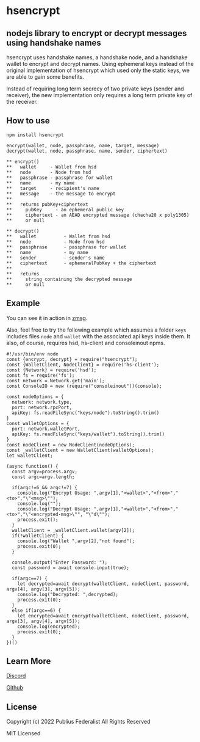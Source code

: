 # hsencrypt
## nodejs library to encrypt or decrypt messages using handshake names

hsencrypt uses handshake names, a handshake node, and a handshake wallet to encrypt and decrypt names.  Using ephemeral keys instead of the original implementation of hsencrypt which used only the static keys, we are able to gain some benefits.

Instead of requiring long term secrecy of two private keys (sender and receiver), the new implementation only requires a long term private key of the receiver.

## How to use

```
npm install hsencrypt
```

```
encrypt(wallet, node, passphrase, name, target, message) 
decrypt(wallet, node, passphrase, name, sender, ciphertext)
```

```
** encrypt()
**   wallet     - Wallet from hsd
**   node       - Node from hsd
**   passphrase - passphrase for wallet
**   name       - my name
**   target     - recipient's name
**   message    - the message to encrypt
**
**   returns pubKey+ciphertext
**     pubKey     - an ephemeral public key
**     ciphertext - an AEAD encrypted message (chacha20 x poly1305)
**     or null
```

```
** decrypt()
**   wallet          - Wallet from hsd
**   node            - Node from hsd
**   passphrase      - passphrase for wallet
**   name            - my name
**   sender          - sender's name
**   ciphertext      - ephemeralPubKey + the ciphertext
**
**   returns
**     string containing the decrypted message
**     or null
```

## Example

You can see it in action in [zmsg](https://github.com/publiusfederalist/zmsg).

Also, feel free to try the following example which assumes a folder `keys` includes files `node` and `wallet` with the associated api keys inside them.  It also, of course, requires hsd, hs-client and consoleinout npms.

```
#!/usr/bin/env node
const {encrypt, decrypt} = require("hsencrypt");
const {WalletClient, NodeClient} = require('hs-client');
const {Network} = require('hsd');
const fs = require('fs');
const network = Network.get('main');
const ConsoleIO = new (require("consoleinout"))(console);

const nodeOptions = {
  network: network.type,
  port: network.rpcPort,
  apiKey: fs.readFileSync("keys/node").toString().trim()
}
const walletOptions = {
  port: network.walletPort,
  apiKey: fs.readFileSync("keys/wallet").toString().trim()
}
const nodeClient = new NodeClient(nodeOptions);
const _walletClient = new WalletClient(walletOptions);
let walletClient;

(async function() {
  const argv=process.argv;
  const argc=argv.length;

  if(argc!=6 && argc!=7) {
    console.log("Encrypt Usage: ",argv[1],"<wallet>","<from>","<to>","\"<msg>\"");
    console.log("");
    console.log("Decrypt Usage: ",argv[1],"<wallet>","<from>","<to>","\"<encrypted-msg>\"", "\"d\"");
    process.exit();
  }
  walletClient = _walletClient.wallet(argv[2]);
  if(!walletClient) {
    console.log("Wallet ",argv[2],"not found");
    process.exit(0);
  }

  console.output("Enter Password: ");
  const password = await console.input(true);

  if(argc==7) {
    let decrypted=await decrypt(walletClient, nodeClient, password, argv[4], argv[3], argv[5]);
    console.log("Decrypted: ",decrypted);
    process.exit(0);
  }
  else if(argc==6) {
    let encrypted=await encrypt(walletClient, nodeClient, password, argv[3], argv[4], argv[5]);
    console.log(encrypted);
    process.exit(0);
  }
})()
```

## Learn More

[Discord](https://discord.gg/tXJ2UdGuda)

[Github](https://github.com/publiusfederalist)

## License

Copyright (c) 2022 Publius Federalist
All Rights Reserved

MIT Licensed
